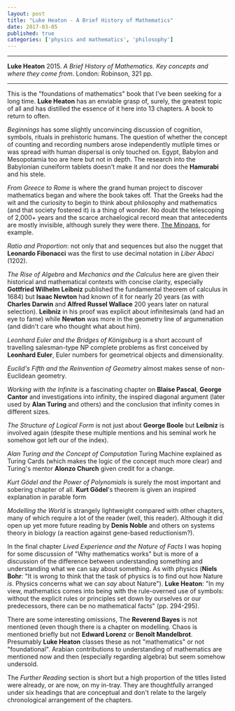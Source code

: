 ```yaml
---
layout: post
title: "Luke Heaton - A Brief History of Mathematics"
date: 2017-03-05
published: true
categories: ['physics and mathematics', 'philosophy']
---
```


***
<b>Luke Heaton</b> 2015. _A Brief History of Mathematics. Key concepts and where they come from_. London: Robinson, 321 pp.

***

This is the "foundations of mathematics" book that I've been seeking for a long time.  **Luke Heaton** has an enviable grasp of, surely, the greatest topic of all and has distilled the essence of it here into 13 chapters.  A book to return to often.

_Beginnings_ has some slightly unconvincing discussion of cognition, symbols, rituals in prehistoric humans.  The question of whether the concept of counting and recording numbers arose independently mutliple times or was spread with human dispersal is only touched on.  Egypt, Babylon and Mesopotamia too are here but not in depth.  The research into the Babylonian cuneiform tablets doesn't make it and nor does the **Hamurabi** and his stele.

_From Greece to Rome_ is where the grand human project to discover mathematics began and where the book takes off.  That the Greeks had the wit and the curiosity to begin to think about philosophy and mathematics (and that society fostered it) is a thing of wonder.  No doubt the telescoping of 2,000+ years and the scarce archaelogical record mean that antecedents are mostly invisible, although surely they were there. [The Minoans](http://timeteam.github.io/history%20and%20pre-history/physics%20and%20mathematics/2015/12/12/the-riddle-of-the-labyrinth.html), for example.

_Ratio and Proportion_: not only that and sequences but also the nugget that **Leonardo Fibonacci**  was the first to use decimal notation in _Liber Abaci_ (1202). 

_The Rise of Algebra_ and _Mechanics and the Calculus_ here are given their historical and mathematical contexts with concise clarity, especially **Gottfried Wilhelm Leibniz** published the fundamental theorem of calculus in 1684) but **Isaac Newton** had known of it for nearly 20 years (as with **Charles Darwin** and **Alfred Russel Wallace** 200 years later on natural selection).  **Leibniz** in his proof was explicit about infinitesimals (and had an eye to fame) while **Newton** was more in the geometry line of argumenation (and didn't care who thought what about him).   

_Leonhard Euler and the Bridges of Königsburg_ is a short account of travelling salesman-type NP complete problems as first conceived by **Leonhard Euler**, Euler numbers for geometrical objects and dimensionality.  

_Euclid's Fifth and the Reinvention of Geometry_ almost makes sense of non-Euclidean geometry.

_Working with the Infinite_ is a fascinating chapter on **Blaise Pascal**, **George Cantor** and investigations into infinity, the inspired diagonal argument (later used by **Alan Turing** and others) and the conclusion that infinity comes in different sizes. 

_The Structure of Logical Form_ is not just about **George Boole** but **Leibniz** is involved again (despite these multiple mentions and his seminal work he somehow got left our of the index).

_Alan Turing and the Concept of Computation_ Turing Machine explained as Turing Cards (which makes the logic of the concept much more clear) and Turing's mentor **Alonzo Church** given credit for a change.

_Kurt Gödel and the Power of Polynomials_ is surely the most important and sobering chapter of all.  **Kurt Gödel**'s theorem is given an inspired explanation in parable form

_Modelling the World_ is strangely lightweight compared with other chapters, many of which require a lot of the reader (well, this reader).  Although it did open up yet more future reading by **Denis Noble** and others on systems theory in biology (a reaction against gene-based reductionism?).

In the final chapter _Lived Experience and the Nature of Facts_ I was hoping for some discussion of "Why mathematics works" but is more of a discussion of the difference between understanding something and understanding what we can say about something.  As with physics (**Niels Bohr**: "It is wrong to think that the task of physics is to find out how Nature _is_.  Physics concerns what we can _say_ about Nature"). **Luke Heaton**: "In my view, mathematics comes into being with the rule-overned use of symbols: without the explicit rules or principles set down by ourselves or our predecessors, there can be no mathematical facts" (pp. 294-295). 

There are some interesting omissions, The **Reverend Bayes** is not mentioned (even though there is a chapter on modelling.  Chaos is mentioned briefly but not **Edward Lorenz** or **Benoît Mandelbrot**.  Presumably **Luke Heaton** classes these as not "mathematics" or not "foundational".  Arabian contributions to understanding of mathematics are mentioned now and then (especially regarding algebra) but seem somehow undersold.

The _Further Reading_ section is short but a high proportion of the titles listed were already, or are now, on my in-tray.  They are thoughtfully arranged under six headings that are conceptual and don't relate to the largely chronological arrangement of the chapters.  
